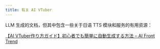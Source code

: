 ```yaml
---
title: 有关 AI VTuber
---
```


LLM 生成的文档，但其中包含一些关于日语 TTS 模块和服务的有用资源：

[【AI VTuber作り方ガイド】初心者でも簡単に自動生成する方法 – AI Front Trend](https://ai-front-trend.jp/how-to-make-ai-vtuber/)
